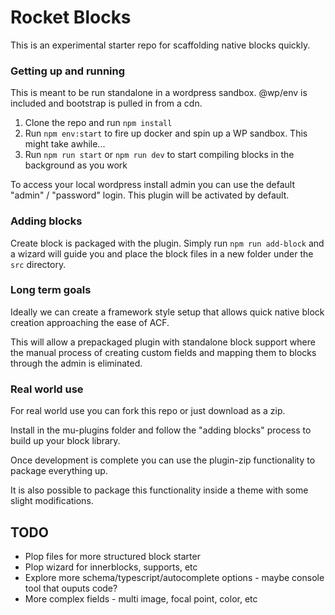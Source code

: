 # Rocket Blocks

This is an experimental starter repo for scaffolding native blocks quickly.

### Getting up and running

This is meant to be run standalone in a wordpress sandbox. @wp/env is included and bootstrap is pulled in from a cdn. 

1. Clone the repo and run `npm install`
2. Run `npm env:start` to fire up docker and spin up a WP sandbox. This might take awhile...
3. Run `npm run start` or `npm run dev` to start compiling blocks in the background as you work

To access your local wordpress install admin you can use the default "admin" / "password" login. This plugin will be activated by default.

### Adding blocks

Create block is packaged with the plugin. Simply run `npm run add-block` and a wizard will guide you and place the block files in a new folder under the `src` directory.

### Long term goals

Ideally we can create a framework style setup that allows quick native block creation approaching the ease of ACF.

This will allow a prepackaged plugin with standalone block support where the manual process of creating custom fields and mapping them to blocks through the admin is eliminated.

### Real world use

For real world use you can fork this repo or just download as a zip.

Install in the mu-plugins folder and follow the "adding blocks" process to build up your block library.

Once development is complete you can use the plugin-zip functionality to package everything up.

It is also possible to package this functionality inside a theme with some slight modifications.

## TODO

- Plop files for more structured block starter
- Plop wizard for innerblocks, supports, etc
- Explore more schema/typescript/autocomplete options - maybe console tool that ouputs code?
- More complex fields - multi image, focal point, color, etc